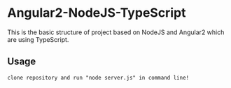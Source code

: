 # Angular2-NodeJS-TypeScript
This is the basic structure of project based on NodeJS and Angular2 which are using TypeScript.

## Usage
```
clone repository and run "node server.js" in command line!
```
